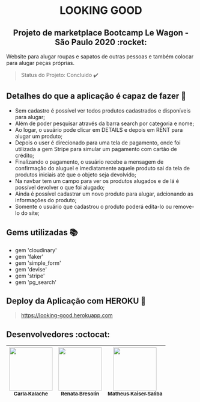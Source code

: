 <h1 align="center"> LOOKING GOOD </h1>
<h2 align="center"> Projeto de marketplace Bootcamp Le Wagon - São Paulo 2020 :rocket: </h2>

Website para alugar roupas e sapatos de outras pessoas e também colocar para alugar peças próprias.


> Status do Projeto: Concluido :heavy_check_mark:


## Detalhes do que a aplicação é capaz de fazer :checkered_flag:

- Sem cadastro é possível ver todos produtos cadastrados e disponíveis para alugar;
- Além de poder pesquisar através da barra search por categoria e nome;
- Ao logar, o usuário pode clicar em DETAILS e depois em RENT para alugar um produto;
- Depois o user é direcionado para uma tela de pagamento, onde foi utilizada a gem Stripe para simular um pagamento com cartão de crédito;
- Finalizando o pagamento, o usuário recebe a mensagem de confirmação do aluguel e imediatamente aquele produto sai da tela de produtos iniciais até que o objeto seja devolvido;
- Na navbar tem um campo para ver os produtos alugados e de lá é possível devolver o que foi alugado;
- Ainda é possível cadastrar um novo produto para alugar, adcionando as informações do produto;
- Somente o usuário que cadastrou o produto poderá edita-lo ou remove-lo do site;

## Gems utilizadas :books:

- gem 'cloudinary'
- gem 'faker'
- gem 'simple_form'
- gem 'devise'
- gem 'stripe'
- gem 'pg_search'

## Deploy da Aplicação com HEROKU :dash:

> https://looking-good.herokuapp.com

## Desenvolvedores :octocat:

[<img src="https://avatars3.githubusercontent.com/u/72417551?s=400&u=9a75eccadf0b294ed272722396a668dcdc3a78b9&v=4" width=115 > <br> <sub> Carla Kalache </sub>](https://github.com/ckalache) | [<img src="https://avatars1.githubusercontent.com/u/70242792?v=4" width=115 > <br> <sub> Renata Bresolin </sub>](https://github.com/renatabresolin) | [<img src="https://avatars2.githubusercontent.com/u/70783827?s=400&u=ddaad64c5d5f0b8d8529cb9b585ba08d6f8aeff6&v=4" width=115 > <br> <sub> Matheus Kaiser Saliba </sub>](https://github.com/ausborgsp)
| :---: | :---: | :---: |
